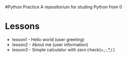 #Python Practice
A repositorium for studing Python from 0

# Lessons
- lesson1 - Hello world (user greeting)
- lesson2 - About me (user information)
- lesson3 - Simple calculator with zero check(+,-,*,/.)
